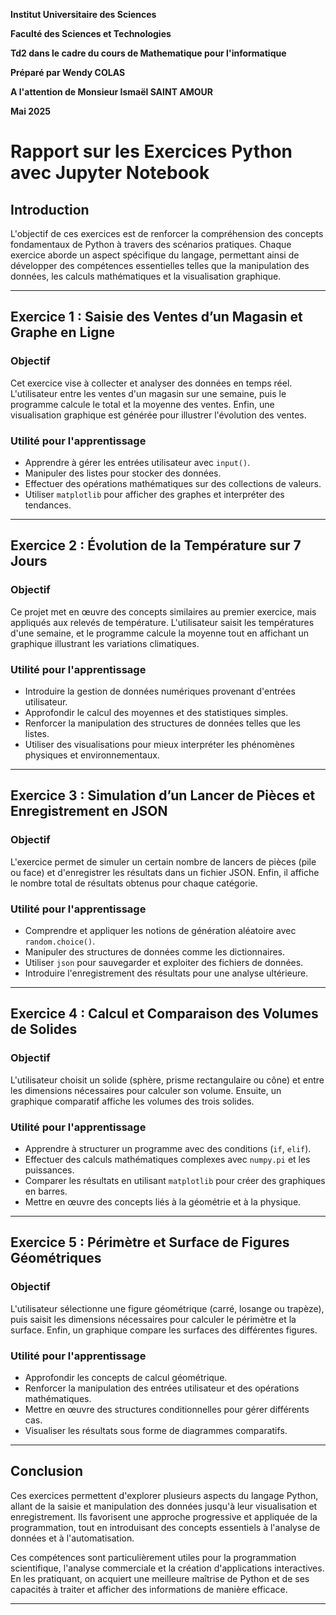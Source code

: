 
**Institut Universitaire des Sciences**

**Faculté des Sciences et Technologies**

**Td2 dans le cadre du cours de Mathematique pour l'informatique**


**Préparé par Wendy COLAS**

**A l'attention de Monsieur Ismaël SAINT AMOUR**

**Mai 2025**
# **Rapport sur les Exercices Python avec Jupyter Notebook**

## **Introduction**
L'objectif de ces exercices est de renforcer la compréhension des concepts fondamentaux de Python à travers des scénarios pratiques. Chaque exercice aborde un aspect spécifique du langage, permettant ainsi de développer des compétences essentielles telles que la manipulation des données, les calculs mathématiques et la visualisation graphique.

---

## **Exercice 1 : Saisie des Ventes d’un Magasin et Graphe en Ligne**
### **Objectif**
Cet exercice vise à collecter et analyser des données en temps réel. L'utilisateur entre les ventes d'un magasin sur une semaine, puis le programme calcule le total et la moyenne des ventes. Enfin, une visualisation graphique est générée pour illustrer l'évolution des ventes.

### **Utilité pour l'apprentissage**
- Apprendre à gérer les entrées utilisateur avec `input()`.
- Manipuler des listes pour stocker des données.
- Effectuer des opérations mathématiques sur des collections de valeurs.
- Utiliser `matplotlib` pour afficher des graphes et interpréter des tendances.

---

## **Exercice 2 : Évolution de la Température sur 7 Jours**
### **Objectif**
Ce projet met en œuvre des concepts similaires au premier exercice, mais appliqués aux relevés de température. L'utilisateur saisit les températures d'une semaine, et le programme calcule la moyenne tout en affichant un graphique illustrant les variations climatiques.

### **Utilité pour l'apprentissage**
- Introduire la gestion de données numériques provenant d'entrées utilisateur.
- Approfondir le calcul des moyennes et des statistiques simples.
- Renforcer la manipulation des structures de données telles que les listes.
- Utiliser des visualisations pour mieux interpréter les phénomènes physiques et environnementaux.

---

## **Exercice 3 : Simulation d’un Lancer de Pièces et Enregistrement en JSON**
### **Objectif**
L'exercice permet de simuler un certain nombre de lancers de pièces (pile ou face) et d'enregistrer les résultats dans un fichier JSON. Enfin, il affiche le nombre total de résultats obtenus pour chaque catégorie.

### **Utilité pour l'apprentissage**
- Comprendre et appliquer les notions de génération aléatoire avec `random.choice()`.
- Manipuler des structures de données comme les dictionnaires.
- Utiliser `json` pour sauvegarder et exploiter des fichiers de données.
- Introduire l'enregistrement des résultats pour une analyse ultérieure.

---

## **Exercice 4 : Calcul et Comparaison des Volumes de Solides**
### **Objectif**
L'utilisateur choisit un solide (sphère, prisme rectangulaire ou cône) et entre les dimensions nécessaires pour calculer son volume. Ensuite, un graphique comparatif affiche les volumes des trois solides.

### **Utilité pour l'apprentissage**
- Apprendre à structurer un programme avec des conditions (`if`, `elif`).
- Effectuer des calculs mathématiques complexes avec `numpy.pi` et les puissances.
- Comparer les résultats en utilisant `matplotlib` pour créer des graphiques en barres.
- Mettre en œuvre des concepts liés à la géométrie et à la physique.

---

## **Exercice 5 : Périmètre et Surface de Figures Géométriques**
### **Objectif**
L'utilisateur sélectionne une figure géométrique (carré, losange ou trapèze), puis saisit les dimensions nécessaires pour calculer le périmètre et la surface. Enfin, un graphique compare les surfaces des différentes figures.

### **Utilité pour l'apprentissage**
- Approfondir les concepts de calcul géométrique.
- Renforcer la manipulation des entrées utilisateur et des opérations mathématiques.
- Mettre en œuvre des structures conditionnelles pour gérer différents cas.
- Visualiser les résultats sous forme de diagrammes comparatifs.

---

## **Conclusion**
Ces exercices permettent d'explorer plusieurs aspects du langage Python, allant de la saisie et manipulation des données jusqu'à leur visualisation et enregistrement. Ils favorisent une approche progressive et appliquée de la programmation, tout en introduisant des concepts essentiels à l'analyse de données et à l'automatisation.

Ces compétences sont particulièrement utiles pour la programmation scientifique, l'analyse commerciale et la création d'applications interactives. En les pratiquant, on acquiert une meilleure maîtrise de Python et de ses capacités à traiter et afficher des informations de manière efficace.

---

